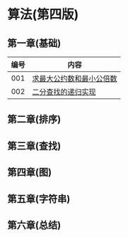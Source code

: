 # 算法(第四版)

## 第一章(基础)

| 编号   | 内容                                   |
|:----:| --------------------------------------- |
| 001 | [求最大公约数和最小公倍数](Solution001.java) |
| 002 | [二分查找的递归实现](Solution002.java) |

## 第二章(排序)

## 第三章(查找)

## 第四章(图)

## 第五章(字符串)

## 第六章(总结)
